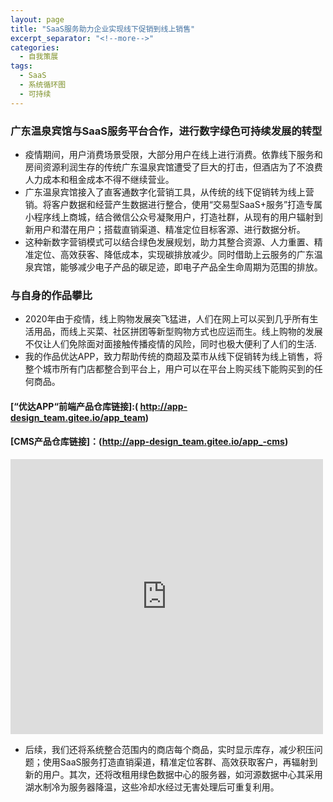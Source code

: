 ```yaml
---
layout: page
title: "SaaS服务助力企业实现线下促销到线上销售"
excerpt_separator: "<!--more-->"
categories:
  - 自我策展
tags:
  - SaaS
  - 系统循环图
  - 可持续
---
```

### 广东温泉宾馆与SaaS服务平台合作，进行数字绿色可持续发展的转型
- 疫情期间，用户消费场景受限，大部分用户在线上进行消费。依靠线下服务和房间资源利润生存的传统广东温泉宾馆遭受了巨大的打击，但酒店为了不浪费人力成本和租金成本不得不继续营业。    
- 广东温泉宾馆接入了直客通数字化营销工具，从传统的线下促销转为线上营销。将客户数据和经营产生数据进行整合，使用“交易型SaaS+服务”打造专属小程序线上商城，结合微信公众号凝聚用户，打造社群，从现有的用户辐射到新用户和潜在用户；搭载直销渠道、精准定位目标客源、进行数据分析。
- 这种新数字营销模式可以结合绿色发展规划，助力其整合资源、人力重置、精准定位、高效获客、降低成本，实现碳排放减少。同时借助上云服务的广东温泉宾馆，能够减少电子产品的碳足迹，即电子产品全生命周期为范围的排放。

<!--more-->

### 与自身的作品攀比

- 2020年由于疫情，线上购物发展突飞猛进，人们在网上可以买到几乎所有生活用品，而线上买菜、社区拼团等新型购物方式也应运而生。线上购物的发展不仅让人们免除面对面接触传播疫情的风险，同时也极大便利了人们的生活.
- 我的作品优达APP，致力帮助传统的商超及菜市从线下促销转为线上销售，将整个城市所有门店都整合到平台上，用户可以在平台上购买线下能购买到的任何商品。

#### [“优达APP“前端产品仓库链接]:( http://app-design_team.gitee.io/app_team)
#### [CMS产品仓库链接]：(http://app-design_team.gitee.io/app_-cms)
<iframe width="500" height="440" frameborder="0" src="https://ncase.me/loopy/v1.1/?embed=1&data=[[[1,166,398,0,%22%25E6%259B%25B4%25E5%25A4%259A%25E5%2595%2586%25E5%2593%2581%25E9%2580%2589%25E6%258B%25A9%22,4],[3,269,194,0,%22%25E6%259B%25B4%25E4%25BD%258E%25E7%259A%2584%25E4%25BB%25B7%25E6%25A0%25BC%22,1],[4,903,355,0,%22%25E6%259B%25B4%25E5%25A4%259A%25E5%2595%2586%25E8%25B6%2585%25E5%2585%25A5%25E9%25A9%25BB%22,2],[5,625,150,0,%22%25E6%259B%25B4%25E5%25A4%259A%25E7%259A%2584%25E9%259C%2580%25E6%25B1%2582%22,3],[6,411,360,0,%22%25E7%2594%25A8%25E6%2588%25B7%25E7%25AD%2589%25E5%2588%25B0%25E6%2597%25B6%25E9%2597%25B4%25E6%259B%25B4%25E7%259F%25AD%22,4],[7,631,589,0,%22%25E6%259B%25B4%25E5%25A4%25A7%25E7%259A%2584%25E8%25A6%2586%25E7%259B%2596%25E9%259D%25A2%25E7%25A7%25AF%22,3]],[[3,5,-18,1,0],[5,4,-9,1,0],[4,7,-49,1,0],[7,6,-26,1,0],[1,3,17,1,0],[7,1,39,1,0],[6,5,29,1,0]],[],7%5D"></iframe>

- 后续，我们还将系统整合范围内的商店每个商品，实时显示库存，减少积压问题；使用SaaS服务打造直销渠道，精准定位客群、高效获取客户，再辐射到新的用户。其次，还将改租用绿色数据中心的服务器，如河源数据中心其采用湖水制冷为服务器降温，这些冷却水经过无害处理后可重复利用。
